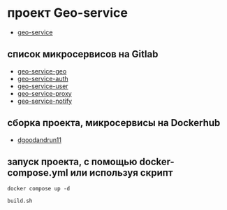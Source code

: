 # проект Geo-service

- [geo-service](https://studentgit.kata.academy/Dmitry_Molchanov/geo-microservice)


##  cписок микросервисов на Gitlab

- [geo-service-geo](https://studentgit.kata.academy/Dmitry_Molchanov/geo-service-geo)
- [geo-service-auth](https://studentgit.kata.academy/Dmitry_Molchanov/geo-service-auth)
- [geo-service-user](https://studentgit.kata.academy/Dmitry_Molchanov/geo-service-user)
- [geo-service-proxy](https://studentgit.kata.academy/Dmitry_Molchanov/geo-service-proxy)
- [geo-service-notify](https://studentgit.kata.academy/Dmitry_Molchanov/geo-service-notify)




##  cборка проекта, микросервисы на Dockerhub

- [dgoodandrun11](https://hub.docker.com/u/dgoodandrun11)

## запуск проекта, с помощью docker-compose.yml или используя скрипт
```
docker compose up -d
```

```
build.sh
```